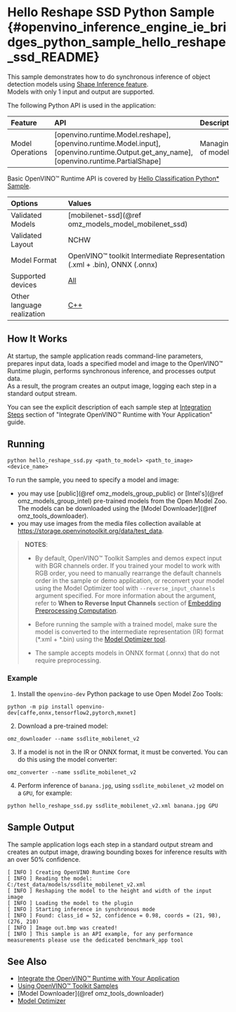 # Hello Reshape SSD Python Sample {#openvino_inference_engine_ie_bridges_python_sample_hello_reshape_ssd_README}

This sample demonstrates how to do synchronous inference of object detection models using [Shape Inference feature](../../../docs/OV_Runtime_UG/ShapeInference.md).  
Models with only 1 input and output are supported.

The following Python API is used in the application:

| Feature          | API                                                                                                                                       | Description       |
| :--------------- | :---------------------------------------------------------------------------------------------------------------------------------------- | :---------------- |
| Model Operations | [openvino.runtime.Model.reshape], [openvino.runtime.Model.input], [openvino.runtime.Output.get_any_name], [openvino.runtime.PartialShape] | Managing of model |

Basic OpenVINO™ Runtime API is covered by [Hello Classification Python* Sample](../hello_classification/README.md).

| Options                    | Values                                                                   |
| :------------------------- | :----------------------------------------------------------------------- |
| Validated Models           | [mobilenet-ssd](@ref omz_models_model_mobilenet_ssd)                     |
| Validated Layout           | NCHW                                                                     |
| Model Format               | OpenVINO™ toolkit Intermediate Representation (.xml + .bin), ONNX (.onnx) |
| Supported devices          | [All](../../../docs/OV_Runtime_UG/supported_plugins/Supported_Devices.md)        |
| Other language realization | [C++](../../../samples/cpp/hello_reshape_ssd/README.md)                  |

## How It Works

At startup, the sample application reads command-line parameters, prepares input data, loads a specified model and image to the OpenVINO™ Runtime plugin, performs synchronous inference, and processes output data.  
As a result, the program creates an output image, logging each step in a standard output stream.

You can see the explicit description of
each sample step at [Integration Steps](../../../docs/OV_Runtime_UG/integrate_with_your_application.md) section of "Integrate OpenVINO™ Runtime with Your Application" guide.

## Running

```
python hello_reshape_ssd.py <path_to_model> <path_to_image> <device_name>
```

To run the sample, you need to specify a model and image:
- you may use [public](@ref omz_models_group_public) or [Intel's](@ref omz_models_group_intel) pre-trained models from the Open Model Zoo. The models can be downloaded using the [Model Downloader](@ref omz_tools_downloader).
- you may use images from the media files collection available at https://storage.openvinotoolkit.org/data/test_data.

> **NOTES**:
>
> - By default, OpenVINO™ Toolkit Samples and demos expect input with BGR channels order. If you trained your model to work with RGB order, you need to manually rearrange the default channels order in the sample or demo application, or reconvert your model using the Model Optimizer tool with `--reverse_input_channels` argument specified. For more information about the argument, refer to **When to Reverse Input Channels** section of [Embedding Preprocessing Computation](../../../docs/MO_DG/prepare_model/convert_model/Converting_Model.md).
>
> - Before running the sample with a trained model, make sure the model is converted to the intermediate representation (IR) format (\*.xml + \*.bin) using the [Model Optimizer tool](../../../docs/MO_DG/Deep_Learning_Model_Optimizer_DevGuide.md).
>
> - The sample accepts models in ONNX format (.onnx) that do not require preprocessing.

### Example

1. Install the `openvino-dev` Python package to use Open Model Zoo Tools:

```
python -m pip install openvino-dev[caffe,onnx,tensorflow2,pytorch,mxnet]
```

2. Download a pre-trained model:
```
omz_downloader --name ssdlite_mobilenet_v2
```

3. If a model is not in the IR or ONNX format, it must be converted. You can do this using the model converter:

```
omz_converter --name ssdlite_mobilenet_v2
```

4. Perform inference of `banana.jpg`, using `ssdlite_mobilenet_v2` model on a `GPU`, for example:

```
python hello_reshape_ssd.py ssdlite_mobilenet_v2.xml banana.jpg GPU
```

## Sample Output

The sample application logs each step in a standard output stream and creates an output image, drawing bounding boxes for inference results with an over 50% confidence.

```
[ INFO ] Creating OpenVINO Runtime Core
[ INFO ] Reading the model: C:/test_data/models/ssdlite_mobilenet_v2.xml
[ INFO ] Reshaping the model to the height and width of the input image
[ INFO ] Loading the model to the plugin
[ INFO ] Starting inference in synchronous mode
[ INFO ] Found: class_id = 52, confidence = 0.98, coords = (21, 98), (276, 210)
[ INFO ] Image out.bmp was created!
[ INFO ] This sample is an API example, for any performance measurements please use the dedicated benchmark_app tool
```

## See Also

- [Integrate the OpenVINO™ Runtime with Your Application](../../../docs/OV_Runtime_UG/integrate_with_your_application.md)
- [Using OpenVINO™ Toolkit Samples](../../../docs/OV_Runtime_UG/Samples_Overview.md)
- [Model Downloader](@ref omz_tools_downloader)
- [Model Optimizer](../../../docs/MO_DG/Deep_Learning_Model_Optimizer_DevGuide.md)

<!-- [openvino.runtime.Model.reshape]:
[openvino.runtime.Model.input]:
[openvino.runtime.Output.get_any_name]:
[openvino.runtime.PartialShape]: -->
